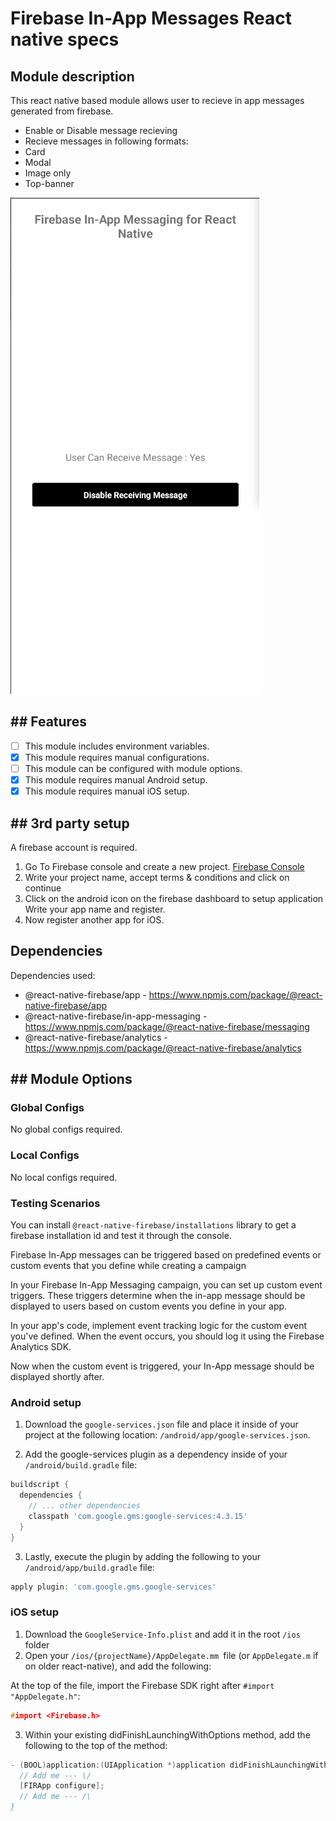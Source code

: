 # Firebase In-App Messages React native specs

## Module description

This react native based module allows user to recieve in app messages generated from firebase.

- Enable or Disable message recieving
- Recieve messages in following formats:
- Card
- Modal
- Image only
- Top-banner

![Alt text](preview.png)

## ## Features

 - [ ] This module includes environment variables.
 - [x] This module requires manual configurations.
 - [ ] This module can be configured with module options.
 - [x] This module requires manual Android setup.
 - [x] This module requires manual iOS setup.

## ## 3rd party setup

A firebase account is required.

1. Go To Firebase console and create a new project.
   [Firebase Console](https://console.firebase.google.com/)
2. Write your project name, accept terms & conditions and click on continue
3. Click on the android icon on the firebase dashboard to setup application Write your app name and register.
4. Now register another app for iOS.

## Dependencies

Dependencies used:
- @react-native-firebase/app - https://www.npmjs.com/package/@react-native-firebase/app
- @react-native-firebase/in-app-messaging  -  https://www.npmjs.com/package/@react-native-firebase/messaging
- @react-native-firebase/analytics - https://www.npmjs.com/package/@react-native-firebase/analytics

## ## Module Options

### Global Configs

No global configs required.

### Local Configs

No local configs required.

### Testing Scenarios

You can install `@react-native-firebase/installations` library to get a firebase installation id and test it through the console.


Firebase In-App messages can be triggered based on predefined events or custom events that you define while creating a campaign

In your Firebase In-App Messaging campaign, you can set up custom event triggers. These triggers determine when the in-app message should be displayed to users based on custom events you define in your app.

In your app's code, implement event tracking logic for the custom event you've defined. When the event occurs, you should log it using the Firebase Analytics SDK.

Now when the custom event is triggered, your In-App message should be displayed shortly after.

### Android setup

1. Download the `google-services.json` file and place it inside of your project at the following location: `/android/app/google-services.json`.

2. Add the google-services plugin as a dependency inside of your `/android/build.gradle` file:

```gradle
buildscript {
  dependencies {
    // ... other dependencies
    classpath 'com.google.gms:google-services:4.3.15'
  }
}
```

3. Lastly, execute the plugin by adding the following to your `/android/app/build.gradle` file:

```gradle
apply plugin: 'com.google.gms.google-services'
```

### iOS setup

1. Download the `GoogleService-Info.plist` and add it in the root `/ios` folder
2. Open your `/ios/{projectName}/AppDelegate.mm `file (or `AppDelegate.m` if on older react-native), and add the following:

At the top of the file, import the Firebase SDK right after `#import "AppDelegate.h"`:

```c
#import <Firebase.h>
```

3. Within your existing didFinishLaunchingWithOptions method, add the following to the top of the method:

```c
- (BOOL)application:(UIApplication *)application didFinishLaunchingWithOptions:(NSDictionary *)launchOptions {
  // Add me --- \/
  [FIRApp configure];
  // Add me --- /\
}
```

